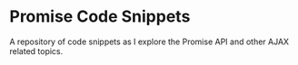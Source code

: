 # Promise Code Snippets
A repository of code snippets as I explore the Promise API and other AJAX related topics.
